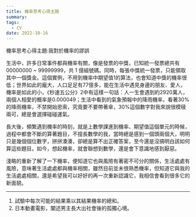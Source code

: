 ```yaml
---
title: 機率思考心得主題
summary: 
tags:
  - CV
date: 2022-10-16
---
```

機率思考心得主題:我對於機率的謬誤

生活中，許多日常事件都與機率有關，像是發票的中獎，已知統一發票總共有00000000 ~ 99999999，共 1 億組號碼。同時，每張中獎統一發票，只能領取其中一個獎金。這個實例，不用到機率中期望值1的算法，也會知道中獎的機率很低；世界如此的龐大，人口足足有77億多，能在生活中遇見身邊的朋友、愛人，機率是如此的小，《秒速五公分》2中有這樣一句話：人一生會遇到約2920萬人，兩個人相愛的概率是0.000049；生活中看到的氣象預報中的降雨機率，看著30%的降雨機率，不禁開始思索，究竟要不要帶著傘，30%這個數字對我來說很模稜兩可，總是會選擇碰碰運氣。

長大後，頻繁遇到機率的時刻，就是上數學課進到機率、期望值這個單元的時候，過程中都會不斷的算著題目，不擅長數學的我，當時總是感到一個頭兩個大，明明只是幾個個位數字，拼拼湊湊，卻總是算不出正確答案，至今還是沒搞明白該如何算這些題目。如今，想起機率，就會聯想到數學，還是會下意識地感到厭惡。

淺略的重新了解了一下機率，便知道它也與風險有著密不可分的關係，生活處處有風險，意味著生活處處都與機率相關，雖然目前並未很熟悉機率，但知道它與我的生活處處相關，還是希望我可以好好的再一次重新認識它，我相信會看到很多它的新面貌。





________________________________
1. 試驗中每次可能的結果乘以其結果機率的總和。
2. 日本動畫電影，闡述男主長大出社會後的孤獨心境。
